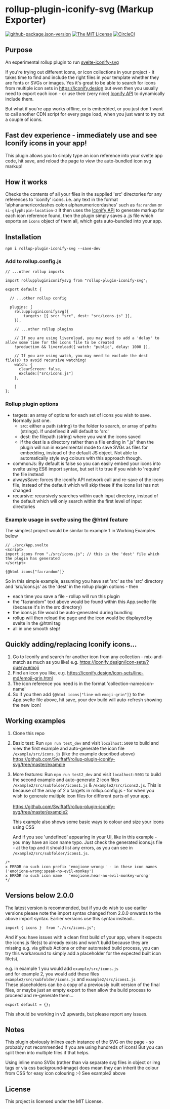 # rollup-plugin-iconify-svg (Markup Exporter)

[![github-package.json-version](https://img.shields.io/github/package-json/v/Swiftaff/rollup-plugin-iconify-svg?style=social&logo=github)](https://github.com/Swiftaff/rollup-plugin-iconify-svg) [![The MIT License](https://img.shields.io/badge/license-MIT-orange.svg?style=flat-square)](http://opensource.org/licenses/MIT)
[![CircleCI](https://circleci.com/gh/Swiftaff/rollup-plugin-iconify-svg.svg?style=svg)](https://circleci.com/gh/Swiftaff/rollup-plugin-iconify-svg)

## Purpose

An experimental rollup plugin to run [svelte-iconify-svg](https://github.com/Swiftaff/svelte-iconify-svg)

If you're trying out different icons, or icon collections in your project - it takes time to find and include the right files in your template whether they are fonts or SVGs or images. Yes it's great to be able to search for icons from multiple icon sets in https://iconify.design but even then you usually need to export each icon - or use their (very nice) [Iconify API](https://docs.iconify.design/sources/api/) to dynamically include them.

But what if you're app works offline, or is embedded, or you just don't want to call another CDN script for every page load, when you just want to try out a couple of icons.

## Fast dev experience - immediately use and see Iconify icons in your app!

This plugin allows you to simply type an icon reference into your svelte app code, hit save, and reload the page to view the auto-bundled icon svg markup!

## How it works

Checks the contents of all your files in the supplied 'src' directories for any references to 'iconify' icons.
i.e. any text in the format 'alphanumericordashes colon alphanumericordashes' such as `fa:random` or `si-glyph:pin-location-2`
It then uses the [Iconify API](https://docs.iconify.design/sources/api/) to generate markup for each icon reference found, then the plugin simply saves a .js file which exports an `icons` object of them all, which gets auto-bundled into your app.

## Installation

```
npm i rollup-plugin-iconify-svg --save-dev
```

### Add to rollup.config.js

```
// ...other rollup imports

import rolluppluginiconifysvg from "rollup-plugin-iconify-svg";

export default {

  // ...other rollup config

  plugins: [
    rolluppluginiconifysvg({
        targets: [{ src: "src", dest: "src/icons.js" }],
    }),

    // ...other rollup plugins

    // If you are using livereload, you may need to add a 'delay' to allow some time for the icons file to be created
    !production && livereload({ watch: "public", delay: 1000 }),

    // If you are using watch, you may need to exclude the dest file(s) to avoid recursive watching!
    watch: {
      clearScreen: false,
      exclude:["src/icons.js"]
    },

    ]
};

```

### Rollup plugin options

-   targets: an array of options for each set of icons you wish to save. Normally just one.
    -   src: either a path (string) to the folder to search, or array of paths (strings). If undefined it will default to 'src'
    -   dest: the filepath (string) where you want the icons saved
    -   if the dest is a directory rather than a file ending in ".js" then the plugin will run in experimental mode to save SVGs as files for embedding, instead of the default JS object. Not able to automatically style svg colours with this approach though.
-   commonJs: By default is false so you can easily embed your icons into svelte using ES6 import syntax, but set it to true if you wish to 'require' the file instead
-   alwaysSave: forces the iconify API network call and re-save of the icons file, instead of the default which will skip these if the icons list has not changed
-   recursive: recursively searches within each input directory, instead of the default which will only search within the first level of input directories

### Example usage in svelte using the @html feature

The simplest project would be similar to example 1 in Working Examples below

```
// ./src/App.svelte
<script>
import icons from "./src/icons.js"; // this is the 'dest' file which the plugin has generated
</script>

{@html icons["fa:random"]}
```

So in this simple example, assuming you have set 'src' as the 'src' directory and 'src/icons.js' as the 'dest' in the rollup plugin options - then

-   each time you save a file - rollup will run this plugin
-   the "fa:random" text above would be found within this App.svelte file (because it's in the src directory)
-   the icons.js file would be auto-generated during bundling
-   rollup will then reload the page and the icon would be displayed by svelte in the @html tag
-   all in one smooth step!

## Quickly adding/replacing Iconify icons...

1. Go to Iconify and search for another icon from any collection - mix-and-match as much as you like! e.g. https://iconify.design/icon-sets/?query=emoji
2. Find an icon you like, e.g. https://iconify.design/icon-sets/line-md/emoji-grin.html
3. The icon reference you need is in the format 'collection-name:icon-name'
4. So if you then add `{@html icons["line-md:emoji-grin"]}` to the App.svelte file above, hit save, your dev build will auto-refresh showing the new icon!

## Working examples

1. Clone this repo
2. Basic test: Run `npm run test_dev` and visit `localhost:5000` to build and view the first example and auto-generate the icon file `/example/src/icons.js` (like the example described above)<br />
   https://github.com/Swiftaff/rollup-plugin-iconify-svg/tree/master/example
3. More features: Run `npm run test2_dev` and visit `localhost:5001` to build the second example and auto-generate 2 icon files `/example2/src/subfolder/icons1.js` & `/example2/src/icons2.js`. This is because of the array of 2 x targets in rollup.config.js - for when you wish to generate multiple icon files for different parts of your app.<br /><br />
   https://github.com/Swiftaff/rollup-plugin-iconify-svg/tree/master/example2

    This example also shows some basic ways to colour and size your icons using CSS

    And if you see 'undefined' appearing in your UI, like in this example - you may have an icon name typo. Just check the generated icons.js file - at the top and it should list any errors, as you can see in `/example2/src/subfolder/icons1.js`.

```
/*
x ERROR no such icon prefix 'emojione-wrong:' - in these icon names ('emojione-wrong:speak-no-evil-monkey')
x ERROR no such icon name   'emojione:hear-no-evil-monkey-wrong'
*/
```

## Versions below 2.0.0

The latest version is recommended, but if you do wish to use earlier versions please note the import syntax changed from 2.0.0 onwards to the above import syntax. Earlier versions use this syntax instead...

```
import { icons }  from "./src/icons.js";
```

And if you have issues with a clean first build of your app, where it expects the icons.js file(s) to already exists and won't build because they are missing e.g. via github Actions or other automated build process, you can try this workaround to simply add a placeholder for the expected built icon file(s),

e.g. in example 1 you would add `example/src/icons.js`<br />
and for example 2, you would add these files `example2/src/subfolder/icons.js` and `example2/src/icons1.js`<br />
These placeholders can be a copy of a previously built version of the final files, or maybe just an empty export to then allow the build process to proceed and re-generate them...

```
export default = {};
```

This should be working in v2 upwards, but please report any issues.

## Notes

This plugin obviously inlines each instance of the SVG on the page - so probably not recommended if you are using hundreds of icons! But you can split them into multiple files if that helps.

Using inline mono SVGs (rather than via separate svg files in object or img tags or via css background-image) does mean they can inherit the colour from CSS for easy icon colouring :-) See example2 above

## License

This project is licensed under the MIT License.
